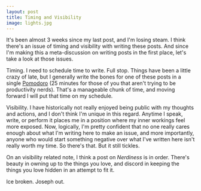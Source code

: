 ```yaml
---
layout: post
title: Timing and Visibility
image: lights.jpg
---
```


It's been almost 3 weeks since my last post, and I'm losing steam. I think there's an issue of timing and visibility with writing these posts. And since I'm making this a meta-discussion on writing posts in the first place, let's take a look at those issues.

Timing. I need to schedule time to write.  Full stop.  Things have been a little crazy of late, but I generally write the bones for one of these posts in a single [Pomodoro](http://pomodorotechnique.com/) (25 minutes for those of you that aren't trying to be productivity nerds). That's a manageable chunk of time, and moving forward I will put that time on my schedule. 

Visibility. I have historically not really enjoyed being public with my thoughts and actions, and I don't think I'm unique in this regard. Anytime I speak, write, or perform it places me in a position where my inner workings feel more exposed. Now, logically, I'm pretty confident that no one really cares enough about what I'm writing here to make an issue, and more importantly, anyone who would start something negative over what I've written here isn't really worth my time. So there's that. But it still tickles.

On an visibility related note, I think a post on *Nerdiness* is in order. There's beauty in owning up to the things you love, and discord in keeping the things you love hidden in an attempt to fit it. 

Ice broken. Joseph out.
